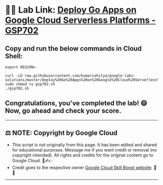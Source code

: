 # 👨‍💻 Lab Link: [Deploy Go Apps on Google Cloud Serverless Platforms - GSP702](https://www.cloudskillsboost.google/games/6064/labs/38619)

## Copy and run the below commands in Cloud Shell:

```
export REGION=

curl -LO raw.githubusercontent.com/kumarsahitya/google-labs-solutions/master/Deploy%20Go%20Apps%20on%20Google%20Cloud%20Serverless%20Platforms/gsp702.sh
sudo chmod +x gsp702.sh
./gsp702.sh
```


## Congratulations, you've completed the lab! 😄 Now, go ahead and check your score.

---

## ⚖️ NOTE: Copyright by Google Cloud
* This script is not originally from this page. It has been edited and shared for educational purposes. Message me if you want credit or removal (no copyright intended). All rights and credits for the original content go to Google Cloud. 📜✍️💡
* Credit goes to the respective owner [Google Cloud Skill Boost website](https://www.cloudskillsboost.google/). 🙏👑

---
